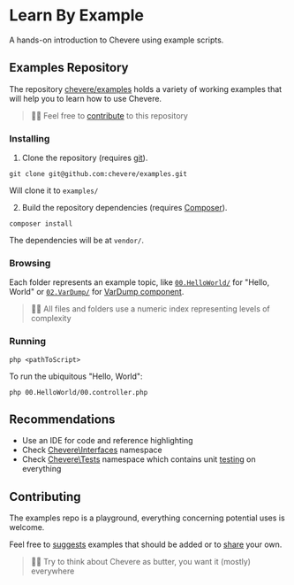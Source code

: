 # Learn By Example

A hands-on introduction to Chevere using example scripts.

## Examples Repository

The repository [chevere/examples](https://github.com/chevere/examples) holds a variety of working examples that will help you to learn how to use Chevere.

> 👍🏾 Feel free to [contribute](#contributing) to this repository

### Installing

1. Clone the repository (requires [git](https://git-scm.com/)).

```shell
git clone git@github.com:chevere/examples.git
```

Will clone it to `examples/`

2. Build the repository dependencies (requires [Composer](https://getcomposer.org/)).

```shell
composer install
```

The dependencies will be at `vendor/`.

### Browsing

Each folder represents an example topic, like [`00.HelloWorld/`](https://github.com/chevere/examples/tree/master/00.HelloWorld) for "Hello, World" or [`02.VarDump/`]() for [VarDump component](../components/VarDump.md).

> 👴🏾 All files and folders use a numeric index representing levels of complexity

### Running

```shell
php <pathToScript>
```

To run the ubiquitous "Hello, World":

```shell
php 00.HelloWorld/00.controller.php 
```

## Recommendations

* Use an IDE for code and reference highlighting
* Check [Chevere\Interfaces](https://github.com/chevere/chevere/tree/master/interfaces) namespace
* Check [Chevere\Tests](https://github.com/chevere/chevere/tree/master/tests) namespace which contains unit [testing](../architecture/spec/testing.md) on everything

## Contributing

The examples repo is a playground, everything concerning potential uses is welcome.

Feel free to [suggests](https://github.com/chevere/examples/issues/new/choose) examples that should be added or to [share](https://github.com/chevere/examples/compare) your own.

> 🧔🏾 Try to think about Chevere as butter, you want it (mostly) everywhere